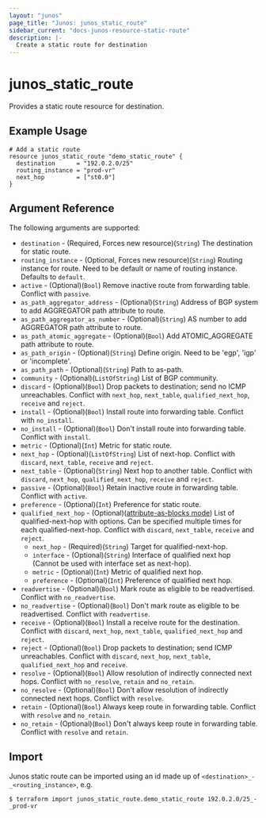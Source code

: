 ```yaml
---
layout: "junos"
page_title: "Junos: junos_static_route"
sidebar_current: "docs-junos-resource-static-route"
description: |-
  Create a static route for destination
---
```


# junos_static_route

Provides a static route resource for destination.

## Example Usage

```hcl
# Add a static route
resource junos_static_route "demo_static_route" {
  destination      = "192.0.2.0/25"
  routing_instance = "prod-vr"
  next_hop         = ["st0.0"]
}
```

## Argument Reference

The following arguments are supported:

* `destination` - (Required, Forces new resource)(`String`) The destination for static route.
* `routing_instance` - (Optional, Forces new resource)(`String`) Routing instance for route. Need to be default or name of routing instance. Defaults to `default`.
* `active` - (Optional)(`Bool`) Remove inactive route from forwarding table. Conflict with `passive`.
* `as_path_aggregator_address` - (Optional)(`String`) Address of BGP system to add AGGREGATOR path attribute to route.
* `as_path_aggregator_as_number` - (Optional)(`String`) AS number to add AGGREGATOR path attribute to route.
* `as_path_atomic_aggregate` - (Optional)(`Bool`) Add ATOMIC_AGGREGATE path attribute to route.
* `as_path_origin` - (Optional)(`String`) Define origin. Need to be 'egp', 'igp' or 'incomplete'.
* `as_path_path` - (Optional)(`String`) Path to as-path.
* `community` - (Optional)(`ListOfString`) List of BGP community.
* `discard` - (Optional)(`Bool`) Drop packets to destination; send no ICMP unreachables. Conflict with `next_hop`, `next_table`, `qualified_next_hop`, `receive` and `reject`.
* `install` - (Optional)(`Bool`) Install route into forwarding table. Conflict with `no_install`.
* `no_install` - (Optional)(`Bool`) Don't install route into forwarding table. Conflict with `install`.
* `metric` - (Optional)(`Int`) Metric for static route.
* `next_hop` - (Optional)(`ListOfString`) List of next-hop. Conflict with `discard`, `next_table`, `receive` and `reject`.
* `next_table` - (Optional)(`String`) Next hop to another table. Conflict with `discard`, `next_hop`, `qualified_next_hop`, `receive` and `reject`.
* `passive` - (Optional)(`Bool`) Retain inactive route in forwarding table. Conflict with `active`.
* `preference` - (Optional)(`Int`) Preference for static route.
* `qualified_next_hop` - (Optional)([attribute-as-blocks mode](https://www.terraform.io/docs/configuration/attr-as-blocks.html)) List of qualified-next-hop with options. Can be specified multiple times for each qualified-next-hop. Conflict with `discard`, `next_table`, `receive` and `reject`.
  * `next_hop` - (Required)(`String`) Target for qualified-next-hop.
  * `interface` - (Optional)(`String`) Interface of qualified next hop (Cannot be used with interface set as next-hop).
  * `metric` - (Optional)(`Int`) Metric of qualified next hop.
  * `preference` - (Optional)(`Int`) Preference of qualified next hop.
* `readvertise` - (Optional)(`Bool`) Mark route as eligible to be readvertised. Conflict with `no_readvertise`.
* `no_readvertise` - (Optional)(`Bool`) Don't mark route as eligible to be readvertised. Conflict with `readvertise`.
* `receive` - (Optional)(`Bool`) Install a receive route for the destination. Conflict with `discard`, `next_hop`, `next_table`, `qualified_next_hop` and `reject`.
* `reject` - (Optional)(`Bool`) Drop packets to destination; send ICMP unreachables. Conflict with `discard`, `next_hop`, `next_table`, `qualified_next_hop` and `receive`.
* `resolve` - (Optional)(`Bool`) Allow resolution of indirectly connected next hops. Conflict with `no_resolve`, `retain` and `no_retain`.
* `no_resolve` - (Optional)(`Bool`) Don't allow resolution of indirectly connected next hops. Conflict with `resolve`.
* `retain` - (Optional)(`Bool`) Always keep route in forwarding table. Conflict with `resolve` and `no_retain`.
* `no_retain` - (Optional)(`Bool`) Don't always keep route in forwarding table. Conflict with `resolve` and `retain`.

## Import

Junos static route can be imported using an id made up of `<destination>_-_<routing_instance>`, e.g.

```
$ terraform import junos_static_route.demo_static_route 192.0.2.0/25_-_prod-vr
```
